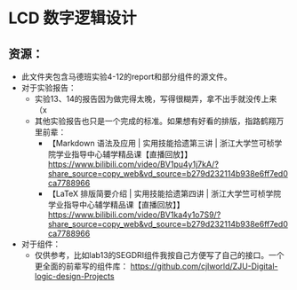 # LCD 数字逻辑设计

## 资源：
+ 此文件夹包含马德班实验4-12的report和部分组件的源文件。
+ 对于实验报告：
    - 实验13、14的报告因为做完得太晚，写得很糊弄，拿不出手就没传上来（x 
    - 其他实验报告也只是一个完成的标准。如果想有好看的排版，指路鹤翔万里前辈：
        * 【Markdown 语法及应用 | 实用技能拾遗第三讲 | 浙江大学竺可桢学院学业指导中心辅学精品课【直播回放】】 https://www.bilibili.com/video/BV1pu4y1j7kA/?share_source=copy_web&vd_source=b279d232114b938e6ff7ed0ca7788966
        * 【LaTeX 排版简要介绍 | 实用技能拾遗第四讲 | 浙江大学竺可桢学院学业指导中心辅学精品课【直播回放】】 https://www.bilibili.com/video/BV1ka4y1o7S9/?share_source=copy_web&vd_source=b279d232114b938e6ff7ed0ca7788966
+ 对于组件：
    - 仅供参考，比如lab13的SEGDRI组件我按自己方便写了自己的接口。一个更全面的前辈写的组件库：
    https://github.com/cjlworld/ZJU-Digital-logic-design-Projects
